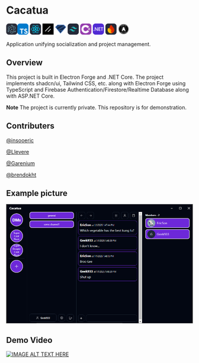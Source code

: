 # Cacatua
<img src="https://github.com/insooeric/Cacatua-Description/blob/main/Electron.svg" alt="Image" width="30" /><img src="https://github.com/insooeric/Cacatua-Description/blob/main/TypeScript.svg" alt="Image" width="30" />
<img src="https://github.com/insooeric/Cacatua-Description/blob/main/React.svg" alt="Image" width="30" />
<img src="https://github.com/insooeric/Cacatua-Description/blob/main/Shadcn_UI.svg" alt="Image" width="30" />
<img src="https://github.com/insooeric/Cacatua-Description/blob/main/Zod.svg" alt="Image" width="30" />
<img src="https://github.com/insooeric/Cacatua-Description/blob/main/TailwindCSS.svg" alt="Image" width="30" />
<img src="https://github.com/insooeric/Cacatua-Description/blob/main/C_Sharp.svg" alt="Image" width="30" />
<img src="https://github.com/insooeric/Cacatua-Description/blob/main/DotNet.svg" alt="Image" width="30" />
<img src="https://github.com/insooeric/Cacatua-Description/blob/main/Firebase.svg" alt="Image" width="30" />
<img src="https://github.com/insooeric/Cacatua-Description/blob/main/OAuth.svg" alt="Image" width="30" />

Application unifying socialization and project management.

## Overview
This project is built in Electron Forge and .NET Core.
The project implements shadcn/ui, Tailwind CSS, etc. along with Electron Forge using TypeScript and Firebase Authentication/Firestore/Realtime Database along with ASP.NET Core.

**Note**
The project is currently private. This repository is for demonstration.

## Contributers
[@insooeric](https://github.com/insooeric)

[@Llevere](https://github.com/Llevere)

[@Garenium](https://github.com/Garenium)

[@brendokht](https://github.com/brendokht)

## Example picture

<img src="https://github.com/insooeric/Cacatua-Description/blob/main/cacatua_pic1.png" alt="Cacatua_Img"/>

## Demo Video
[![IMAGE ALT TEXT HERE](https://img.youtube.com/vi/t9gAavqbSgY/0.jpg)](https://www.youtube.com/watch?v=t9gAavqbSgY)

